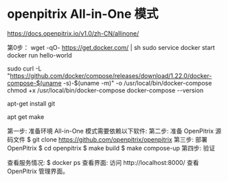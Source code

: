 # openpitrix All-in-One 模式
https://docs.openpitrix.io/v1.0/zh-CN/allinone/

第0步：
 wget -qO- https://get.docker.com/ | sh
 sudo service docker start
 docker run hello-world
  
 sudo curl -L "https://github.com/docker/compose/releases/download/1.22.0/docker-compose-$(uname -s)-$(uname -m)" -o /usr/local/bin/docker-compose
 chmod +x /usr/local/bin/docker-compose
 docker-compose --version
 
 apt-get install git
 
 apt get make 
 

第一步: 准备环境
All-in-One 模式需要依赖以下软件:
第二步: 准备 OpenPitrix 源码文件
$ git clone https://github.com/openpitrix/openpitrix
第三步: 部署 OpenPitrix
$ cd openpitrix
$ make build
$ make compose-up
第四步: 验证

查看服务情况:
$ docker ps
查看界面:
访问 http://localhost:8000/ 查看 OpenPitrix 管理界面。

















